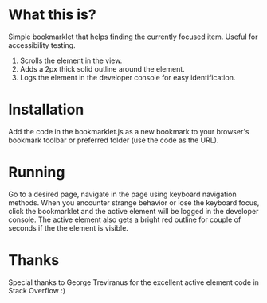 # What this is?
Simple bookmarklet that helps finding the currently focused item. Useful for accessibility testing.
1. Scrolls the element in the view.
2. Adds a 2px thick solid outline around the element.
3. Logs the element in the developer console for easy identification.

# Installation
Add the code in the bookmarklet.js as a new bookmark to your browser's bookmark toolbar or preferred folder (use the code as the URL).

# Running
Go to a desired page, navigate in the page using keyboard navigation methods. When you encounter strange behavior or lose the keyboard focus, click the bookmarklet and the active element will be logged in the developer console. The active element also gets a bright red outline for couple of seconds if the the element is visible.

# Thanks
Special thanks to George Treviranus for the excellent active element code in Stack Overflow :)

